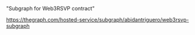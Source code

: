 "Subgraph for Web3RSVP contract"

https://thegraph.com/hosted-service/subgraph/abidantriguero/web3rsvp-subgraph